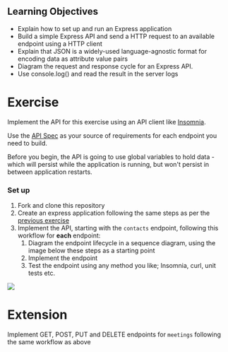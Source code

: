 ## Learning Objectives

- Explain how to set up and run an Express application
- Build a simple Express API and send a HTTP request to an available endpoint using a HTTP client
- Explain that JSON is a widely-used language-agnostic format for encoding data as attribute value pairs
- Diagram the request and response cycle for an Express API.
- Use console.log() and read the result in the server logs


# Exercise

Implement the API for this exercise using an API client like [Insomnia](https://insomnia.rest/).

Use the [API Spec](https://boolean-uk.github.io/api-express-address-book/) as your source of requirements for each endpoint you need to build.

Before you begin, the API is going to use global variables to hold data - which will persist while the application is running, but won't persist in between application restarts.


### Set up
1. Fork and clone this repository
2. Create an express application following the same steps as per the [previous exercise](https://github.com/boolean-uk/api-express-counter/)
3. Implement the API, starting with the `contacts` endpoint, following this workflow for **each** endpoint:
    1. Diagram the endpoint lifecycle in a sequence diagram, using the image below these steps as a starting point
    2. Implement the endpoint
    3. Test the endpoint using any method you like; Insomnia, curl, unit tests etc.

![](./assets/API%20Address%20Book.png)

# Extension

Implement GET, POST, PUT and DELETE endpoints for `meetings` following the same workflow as above
